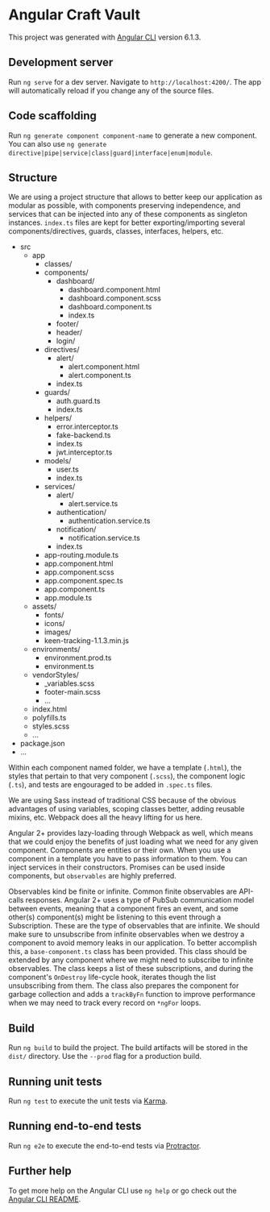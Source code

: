 # Angular Craft Vault

This project was generated with [Angular CLI](https://github.com/angular/angular-cli) version 6.1.3.

## Development server

Run `ng serve` for a dev server. Navigate to `http://localhost:4200/`. The app will automatically reload if you change any of the source files.

## Code scaffolding

Run `ng generate component component-name` to generate a new component. You can also use `ng generate directive|pipe|service|class|guard|interface|enum|module`.

## Structure <a id="structure"></a>

We are using a project structure that allows to better keep our application as modular as possible, with components preserving independence, and services that can be injected into any of these components as singleton instances. `index.ts` files are kept for better exporting/importing several components/directives, guards, classes, interfaces, helpers, etc.

  - src
    - app
      - classes/
      - components/
        - dashboard/
          - dashboard.component.html
          - dashboard.component.scss
          - dashboard.component.ts
          - index.ts
        - footer/
        - header/
        - login/
      - directives/
        - alert/
          - alert.component.html
          - alert.component.ts
        - index.ts
      - guards/
        - auth.guard.ts
        - index.ts
      - helpers/
        - error.interceptor.ts
        - fake-backend.ts
        - index.ts
        - jwt.interceptor.ts
      - models/
        - user.ts
        - index.ts
      - services/
        - alert/
          - alert.service.ts
        - authentication/
          - authentication.service.ts
        - notification/
          - notification.service.ts
        - index.ts
      - app-routing.module.ts
      - app.component.html
      - app.component.scss
      - app.component.spec.ts
      - app.component.ts
      - app.module.ts
    - assets/
      - fonts/
      - icons/
      - images/
      - keen-tracking-1.1.3.min.js
    - environments/
      - environment.prod.ts
      - environment.ts
    - vendorStyles/
      - _variables.scss
      - footer-main.scss
      - ...
    - index.html
    - polyfills.ts
    - styles.scss
    - ...
- package.json
- ...

Within each component named folder, we have a template (`.html`), the styles that pertain to that very component (`.scss`), the component logic (`.ts`), and tests are engouraged to be added in `.spec.ts` files.

We are using Sass instead of traditional CSS because of the obvious advantages of using variables, scoping classes better, adding reusable mixins, etc. Webpack does all the heavy lifting for us here.

Angular 2+ provides lazy-loading through Webpack as well, which means that we could enjoy the benefits of just loading what we need for any given component. Components are entities or their own.  When you use a component in a template you have to pass information to them. You can inject services in their constructors. Promises can be used inside components, but `observables` are highly preferred. 

Observables kind be finite or infinite. Common finite observables are API-calls responses. Angular 2+ uses a type of PubSub communication model between events, meaning that a component fires an event, and some other(s) component(s) might be listening to this event through a Subscription. These are the type of observables that are infinite. We should make sure to unsubscribe from infinite observables when we destroy a component to avoid memory leaks in our application. To better accomplish this, a `base-component.ts` class has been provided. This class should be extended by any component where we might need to subscribe to infinite observables. The class keeps a list of these subscriptions, and during the component's `OnDestroy` life-cycle hook, iterates though the list unsubscribing from them. The class also prepares the component for garbage collection and adds a `trackByFn` function to improve performance when we may need to track every record on `*ngFor` loops.

## Build

Run `ng build` to build the project. The build artifacts will be stored in the `dist/` directory. Use the `--prod` flag for a production build.

## Running unit tests

Run `ng test` to execute the unit tests via [Karma](https://karma-runner.github.io).

## Running end-to-end tests

Run `ng e2e` to execute the end-to-end tests via [Protractor](http://www.protractortest.org/).

## Further help

To get more help on the Angular CLI use `ng help` or go check out the [Angular CLI README](https://github.com/angular/angular-cli/blob/master/README.md).
